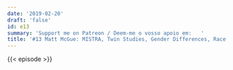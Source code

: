 ```yaml
---
date: '2019-02-20'
draft: 'false'
id: e13
summary: 'Support me on Patreon / Deem-me o vosso apoio em:   '
title: '#13 Matt McGue: MISTRA, Twin Studies, Gender Differences, Race and Ancestry'
---
```

{{< episode >}}
